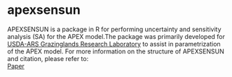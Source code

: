 # apexsensun
APEXSENSUN is a package in R for performing uncertainty and sensitivity analysis (SA) for the APEX model.The package was primarily developed for [USDA-ARS Grazinglands Research Laboratory](https://www.ars.usda.gov/plains-area/el-reno-ok/grazinglands-research-laboratory/) to assist in parametrization of the APEX model. For more information on the structure of APEXSENSUN and citation, please refer to:</br> [Paper](https://www.sciencedirect.com/science/article/pii/S0378377418309260) 
